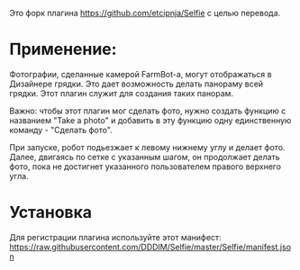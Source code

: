 Это форк плагина https://github.com/etcipnja/Selfie с целью перевода.

# Применение:

Фотографии, сделанные камерой FarmBot-а, могут отображаться в Дизайнере грядки. Это дает возможность делать панораму всей грядки. Этот плагин служит для создания таких панорам.

Важно: чтобы этот плагин мог сделать фото, нужно создать функцию с названием "Take a photo" и добавить в эту функцию одну единственную команду - "Сделать фото". 

При запуске, робот подьезжает к левому нижнему углу и делает фото. Далее, двигаясь по сетке с указанным шагом, он продолжает делать фото, пока не достигнет указанного пользователем правого верхнего угла.


# Установка

Для регистрации плагина используйте этот манифест: https://raw.githubusercontent.com/DDDIM/Selfie/master/Selfie/manifest.json
